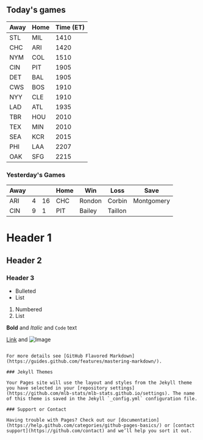 ## Today's games

Away | Home | Time (ET)
-----|------|----------
STL | MIL | 1410
CHC | ARI | 1420
NYM | COL | 1510
CIN | PIT | 1905
DET | BAL | 1905
CWS | BOS | 1910
NYY | CLE | 1910
LAD | ATL | 1935
TBR | HOU | 2010
TEX | MIN | 2010
SEA | KCR | 2015
PHI | LAA | 2207
OAK | SFG | 2215

### Yesterday's Games

Away | | | Home | Win | Loss | Save |
-----|-|-|------|-----|------|------|
ARI | 4 | 16 | CHC | Rondon | Corbin | Montgomery |
CIN | 9 | 1 | PIT | Bailey | Taillon | |

# Header 1
## Header 2
### Header 3

- Bulleted
- List

1. Numbered
2. List

**Bold** and _Italic_ and `Code` text

[Link](url) and ![Image](src)
```

For more details see [GitHub Flavored Markdown](https://guides.github.com/features/mastering-markdown/).

### Jekyll Themes

Your Pages site will use the layout and styles from the Jekyll theme you have selected in your [repository settings](https://github.com/mlb-stats/mlb-stats.github.io/settings). The name of this theme is saved in the Jekyll `_config.yml` configuration file.

### Support or Contact

Having trouble with Pages? Check out our [documentation](https://help.github.com/categories/github-pages-basics/) or [contact support](https://github.com/contact) and we’ll help you sort it out.
